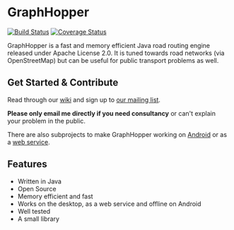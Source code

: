 # GraphHopper 
[![Build Status](https://secure.travis-ci.org/graphhopper/graphhopper.png?branch=master)](http://travis-ci.org/graphhopper/graphhopper)
[![Coverage Status](https://coveralls.io/repos/graphhopper/graphhopper/badge.png?branch=master)](https://coveralls.io/r/graphhopper/graphhopper?branch=master)

GraphHopper is a fast and memory efficient Java road routing engine released under Apache License 2.0.
It is tuned towards road networks (via OpenStreetMap) but can be useful for public transport problems as well.


Get Started & Contribute
---------------

Read through our [wiki](https://github.com/graphhopper/graphhopper/wiki/) and sign up to [our mailing list](http://lists.openstreetmap.org/listinfo/graphhopper).

**Please only email me directly if you need consultancy** or can't explain your problem in the public.

There are also subprojects to make GraphHopper working on [Android](https://github.com/graphhopper/graphhopper/wiki/Android) or as a [web service](https://github.com/graphhopper/graphhopper/tree/master/web).


Features
---------------

 * Written in Java
 * Open Source
 * Memory efficient and fast
 * Works on the desktop, as a web service and offline on Android
 * Well tested
 * A small library
